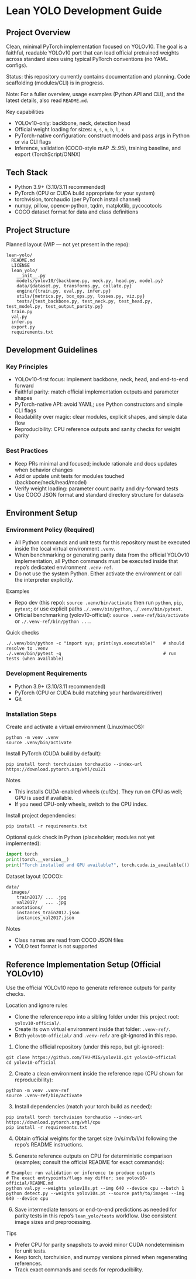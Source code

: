 # Lean YOLO Development Guide

## Project Overview

Clean, minimal PyTorch implementation focused on YOLOv10. The goal is a faithful, readable YOLOv10 port that can load official pretrained weights across standard sizes using typical PyTorch conventions (no YAML configs).

Status: this repository currently contains documentation and planning. Code scaffolding (modules/CLI) is in progress.

Note: For a fuller overview, usage examples (Python API and CLI), and the latest details, also read `README.md`.

Key capabilities
- YOLOv10-only: backbone, neck, detection head
- Official weight loading for sizes: `n`, `s`, `m`, `b`, `l`, `x`
- PyTorch-native configuration: construct models and pass args in Python or via CLI flags
- Inference, validation (COCO-style mAP .5:.95), training baseline, and export (TorchScript/ONNX)

## Tech Stack

- Python 3.9+ (3.10/3.11 recommended)
- PyTorch (CPU or CUDA build appropriate for your system)
- torchvision, torchaudio (per PyTorch install channel)
- numpy, pillow, opencv-python, tqdm, matplotlib, pycocotools
- COCO dataset format for data and class definitions

## Project Structure

Planned layout (WIP — not yet present in the repo):
```
lean-yolo/
  README.md
  LICENSE
  lean_yolo/
    __init__.py
    models/yolov10/{backbone.py, neck.py, head.py, model.py}
    data/{dataset.py, transforms.py, collate.py}
    engine/{train.py, eval.py, infer.py}
    utils/{metrics.py, box_ops.py, losses.py, viz.py}
    tests/{test_backbone.py, test_neck.py, test_head.py, test_model.py, test_output_parity.py}
  train.py
  val.py
  infer.py
  export.py
  requirements.txt
```

## Development Guidelines

### Key Principles

- YOLOv10-first focus: implement backbone, neck, head, and end-to-end forward
- Faithful parity: match official implementation outputs and parameter shapes
- PyTorch-native API: avoid YAML; use Python constructors and simple CLI flags
- Readability over magic: clear modules, explicit shapes, and simple data flow
- Reproducibility: CPU reference outputs and sanity checks for weight parity

### Best Practices

- Keep PRs minimal and focused; include rationale and docs updates when behavior changes
- Add or update unit tests for modules touched (backbone/neck/head/model)
- Verify weight loading: parameter count parity and dry-forward tests
- Use COCO JSON format and standard directory structure for datasets

## Environment Setup

### Environment Policy (Required)

- All Python commands and unit tests for this repository must be executed inside the local virtual environment `.venv`.
- When benchmarking or generating parity data from the official YOLOv10 implementation, all Python commands must be executed inside that repo’s dedicated environment `.venv-ref`.
- Do not use the system Python. Either activate the environment or call the interpreter explicitly.

Examples
- Repo dev (this repo): `source .venv/bin/activate` then run `python`, `pip`, `pytest`; or use explicit paths `./.venv/bin/python`, `./.venv/bin/pytest`.
- Official benchmarking (yolov10-official): `source .venv-ref/bin/activate` or `./.venv-ref/bin/python ...`.

Quick checks
```
./.venv/bin/python -c "import sys; print(sys.executable)"   # should resolve to .venv
./.venv/bin/pytest -q                                       # run tests (when available)
```

### Development Requirements

- Python 3.9+ (3.10/3.11 recommended)
- PyTorch (CPU or CUDA build matching your hardware/driver)
- Git

### Installation Steps

Create and activate a virtual environment (Linux/macOS):

```
python -m venv .venv
source .venv/bin/activate
```

Install PyTorch (CUDA build by default):

```
pip install torch torchvision torchaudio --index-url https://download.pytorch.org/whl/cu121
```

Notes
- This installs CUDA-enabled wheels (cu12x). They run on CPU as well; GPU is used if available.
- If you need CPU-only wheels, switch to the CPU index.

Install project dependencies:

```
pip install -r requirements.txt
```

Optional quick check in Python (placeholder; modules not yet implemented):

```python
import torch
print(torch.__version__)
print("Torch installed and GPU available?", torch.cuda.is_available())
```

Dataset layout (COCO):

```
data/
  images/
    train2017/ ... .jpg
    val2017/   ... .jpg
  annotations/
    instances_train2017.json
    instances_val2017.json
```

Notes
- Class names are read from COCO JSON files
- YOLO text format is not supported

## Reference Implementation Setup (Official YOLOv10)

Use the official YOLOv10 repo to generate reference outputs for parity checks.

Location and ignore rules
- Clone the reference repo into a sibling folder under this project root: `yolov10-official/`.
- Create its own virtual environment inside that folder: `.venv-ref/`.
- Both `yolov10-official/` and `.venv-ref/` are git-ignored in this repo.

1) Clone the official repository (under this repo, but git-ignored):

```
git clone https://github.com/THU-MIG/yolov10.git yolov10-official
cd yolov10-official
```

2) Create a clean environment inside the reference repo (CPU shown for reproducibility):

```
python -m venv .venv-ref
source .venv-ref/bin/activate
```

3) Install dependencies (match your torch build as needed):

```
pip install torch torchvision torchaudio --index-url https://download.pytorch.org/whl/cpu
pip install -r requirements.txt
```

4) Obtain official weights for the target size (n/s/m/b/l/x) following the repo’s README instructions.

5) Generate reference outputs on CPU for deterministic comparison (examples; consult the official README for exact commands):

```
# Example: run validation or inference to produce outputs
# The exact entrypoints/flags may differ; see yolov10-official/README.md
python val.py --weights yolov10s.pt --img 640 --device cpu --batch 1
python detect.py --weights yolov10s.pt --source path/to/images --img 640 --device cpu
```

6) Save intermediate tensors or end-to-end predictions as needed for parity tests in this repo’s `lean_yolo/tests` workflow. Use consistent image sizes and preprocessing.

Tips
- Prefer CPU for parity snapshots to avoid minor CUDA nondeterminism for unit tests.
- Keep torch, torchvision, and numpy versions pinned when regenerating references.
- Track exact commands and seeds for reproducibility.
